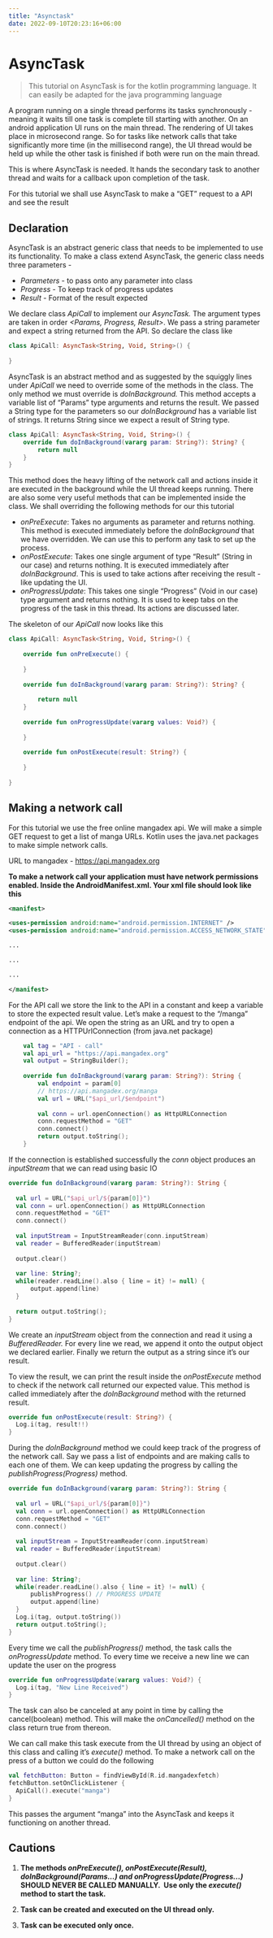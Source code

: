 ```yaml
---
title: "Asynctask"
date: 2022-09-10T20:23:16+06:00
---
```


# AsyncTask
> This tutorial on AsyncTask is for the kotlin programming language. It can easily be adapted for the java programming language

A program running on a single thread performs its tasks synchronously - meaning it waits till one task is complete till starting with another. On an android application UI runs on the main thread. The rendering of UI takes place in microsecond range. So for tasks like network calls that take significantly more time (in the millisecond range), the UI thread would be held up while the other task is finished if both were run on the main thread.

This is where AsyncTask is needed. It hands the secondary task to another thread and waits for a callback upon completion of the task.

For this tutorial we shall use AsyncTask to make a “GET” request to a API and see the result

## Declaration
AsyncTask is an abstract generic class that needs to be implemented to use its functionality. To make a class extend AsyncTask, the generic class needs three parameters - 

-   *Parameters* - to pass onto any parameter into class
-   *Progress* - To keep track of progress updates
-   *Result* - Format of the result expected

We declare class *ApiCall* to implement our *AsyncTask.* The argument types are taken in order *<Params, Progress, Result>*. We pass a string parameter and expect a string returned from the API. So declare the class like
```kotlin
class ApiCall: AsyncTask<String, Void, String>() {  
  
}
```

AsyncTask is an abstract method and as suggested by the squiggly lines under *ApiCall* we need to override some of the methods in the class. The only method we must override is *doInBackground.* This method accepts a variable list of “Params” type arguments and returns the result. We passed a String type for the parameters so our *doInBackground* has a variable list of strings. It returns String since we expect a result of String type.

```kotlin 
class ApiCall: AsyncTask<String, Void, String>() {  
    override fun doInBackground(vararg param: String?): String? {  
        return null  
    }
}
```

This method does the heavy lifting of the network call and actions inside it are executed in the background while the UI thread keeps running. There are also some very useful methods that can be implemented inside the class. We shall overriding the following methods for our this tutorial

-   *onPreExecute*: Takes no arguments as parameter and returns nothing. This method is executed immediately before the *doInBackground* that we have overridden. We can use this to perform any task to set up the process.
-   *onPostExecute*: Takes one single argument of type “Result” (String in our case) and returns nothing. It is executed immediately after *doInBackground*. This is used to take actions after receiving the result - like updating the UI.
-   *onProgressUpdate*: This takes one single “Progress” (Void in our case) type argument and returns nothing. It is used to keep tabs on the progress of the task in this thread. Its actions are discussed later.

The skeleton of our *ApiCall* now looks like this

```kotlin
class ApiCall: AsyncTask<String, Void, String>() {  
  
    override fun onPreExecute() {  
       
    }  
  
    override fun doInBackground(vararg param: String?): String? {  
  
        return null  
    }  
  
    override fun onProgressUpdate(vararg values: Void?) {  
         
    }  
  
    override fun onPostExecute(result: String?) {  
  
    }  
  
}
```

## Making a network call 
For this tutorial we use the free online mangadex api. We will make a simple GET request to get a list of manga URLs. Kotlin uses the java.net packages to make simple network calls. 

URL to mangadex - https://api.mangadex.org

**To make a network call your application must have network permissions enabled. Inside the AndroidManifest.xml. Your xml file should look like this**
```xml
<manifest>

<uses-permission android:name="android.permission.INTERNET" />  
<uses-permission android:name="android.permission.ACCESS_NETWORK_STATE" />

...

...

...

</manifest>
```

For the API call we store the link to the API in a constant and keep a variable to store the expected result value. Let’s make a request to the “/manga” endpoint of the api. We open the string as an URL and try to open a connection as a HTTPUrlConnection (from java.net package)

```kotlin
	val tag = "API - call"  
    val api_url = "https://api.mangadex.org"  
    val output = StringBuilder();  
  
    override fun doInBackground(vararg param: String?): String {  
        val endpoint = param[0]  
        // https://api.mangadex.org/manga  
        val url = URL("$api_url/$endpoint")  
  
        val conn = url.openConnection() as HttpURLConnection  
        conn.requestMethod = "GET"  
        conn.connect()  
        return output.toString();  
    }
```

If the connection is established successfully the *conn* object produces an *inputStream* that we can read using basic IO

```kotlin
override fun doInBackground(vararg param: String?): String {  
  
  val url = URL("$api_url/${param[0]}")  
  val conn = url.openConnection() as HttpURLConnection  
  conn.requestMethod = "GET"  
  conn.connect()  
  
  val inputStream = InputStreamReader(conn.inputStream)  
  val reader = BufferedReader(inputStream)  
  
  output.clear()  
  
  var line: String?;  
  while(reader.readLine().also { line = it} != null) {  
      output.append(line)  
  }  
  
  return output.toString();  
}
```

We create an *inputStream* object from the connection and read it using a *BufferedReader.* For every line we read, we append it onto the output object we declared earlier. Finally we return the output as a string since it’s our result. 

To view the result, we can print the result inside the *onPostExecute* method to check if the network call returned our expected value. This method is called immediately after the *doInBackground* method with the returned result.

```kotlin
override fun onPostExecute(result: String?) {  
  Log.i(tag, result!!)  
}
```

During the *doInBackground* method we could keep track of the progress of the network call. Say we pass a list of endpoints and are making calls to each one of them. We can keep updating the progress by calling the *publishProgress(Progress)* method.

```kotlin 
override fun doInBackground(vararg param: String?): String {  
  
  val url = URL("$api_url/${param[0]}")  
  val conn = url.openConnection() as HttpURLConnection  
  conn.requestMethod = "GET"  
  conn.connect()  
  
  val inputStream = InputStreamReader(conn.inputStream)  
  val reader = BufferedReader(inputStream)  
  
  output.clear()  
  
  var line: String?;  
  while(reader.readLine().also { line = it} != null) {  
      publishProgress() // PROGRESS UPDATE  
      output.append(line)  
  }  
  Log.i(tag, output.toString())  
  return output.toString();  
}
```

Every time we call the *publishProgress()* method, the task calls the *onProgressUpdate* method. To every time we receive a new line we can update the user on the progress

```kotlin 
override fun onProgressUpdate(vararg values: Void?) {  
  Log.i(tag, "New Line Received")  
}
```


The task can also be canceled at any point in time by calling the cancel(boolean) method. This will make the *onCancelled()* method on the class return true from thereon.

We can call make this task execute from the UI thread by using an object of this class and calling it’s *execute()* method. To make a network call on the press of a button we could do the following

```kotlin
val fetchButton: Button = findViewById(R.id.mangadexfetch)  
fetchButton.setOnClickListener {  
  ApiCall().execute("manga")  
}
```

This passes the argument “manga” into the AsyncTask and keeps it functioning on another thread.


## Cautions

1. **The methods *onPreExecute(), onPostExecute(Result), doInBackground(Params...) and onProgressUpdate(Progress...)* SHOULD NEVER BE CALLED MANUALLY.  Use only the *execute()* method to start the task.** 

2. **Task can be created and executed on the UI thread only.**

3. **Task can be executed only once.**

